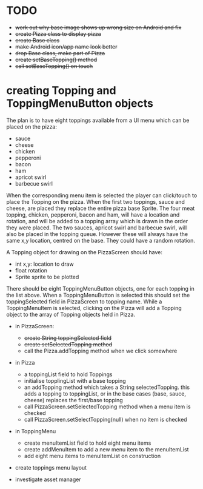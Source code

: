# TODO

  + ~~work out why base image shows up wrong size on Android and fix~~
  + ~~create Pizza class to display pizza~~
  + ~~create Base class~~
  + ~~make Android icon/app name look better~~
  + ~~drop Base class, make part of Pizza~~
  + ~~create setBaseTopping() method~~
  + ~~call setBaseTopping() on touch~~
  
# creating Topping and ToppingMenuButton objects

The plan is to have eight toppings available from a UI menu which can
be placed on the pizza:
  - sauce
  - cheese
  - chicken
  - pepperoni
  - bacon
  - ham
  - apricot swirl
  - barbecue swirl
  
When the corresponding menu item is selected the player can click/touch
to place the Topping on the pizza. When the  first two toppings, 
sauce and cheese, are placed they replace the entire pizza base Sprite. 
The four meat topping, chicken, pepperoni, bacon and ham, will have a
location and rotation, and will be added to a topping array which is 
drawn in the order they were placed. The two sauces, apricot swirl and
barbecue swirl, will also be placed in the topping queue. However these 
will always have the same x,y location, centred on the base. They could
have a random rotation.

A Topping object for drawing on the PizzaScreen should have: 
  - int x,y: location to draw
  - float rotation
  - Sprite sprite to be plotted
  
There should be eight ToppingMenuButton objects, one for each topping in the 
list above. When a ToppingMenuButton is selected this should set the 
toppingSelected field in PizzaScreen to topping name. While a 
ToppingMenuItem is selected, clicking on the Pizza will add a Topping 
object to the array of Topping objects held in Pizza.

  + in PizzaScreen:
      - ~~create String toppingSelected field~~
      - ~~create setSelectedTopping method~~
      - call the Pizza.addTopping method when we click somewhere
  
  + in Pizza
      - a toppingList field to hold Toppings
      - initialise topplingList with a base topping
      - an addTopping method which takes a String selectedTopping.
        this adds a topping to toppingList, or in the base cases (base, 
        sauce, cheese) replaces the first/base topping
      - call PizzaScreen.setSelectedTopping method when a menu item is checked
      - call PizzaScreen.setSelectTopping(null) when no item is checked
        
  + in ToppingMenu
      - create menuItemList field to hold eight menu items
      - create addMenuItem to add a new menu item to the menuItemList
      - add eight menu items to menuItemList on construction
    
  + create toppings menu layout
  
  + investigate asset manager